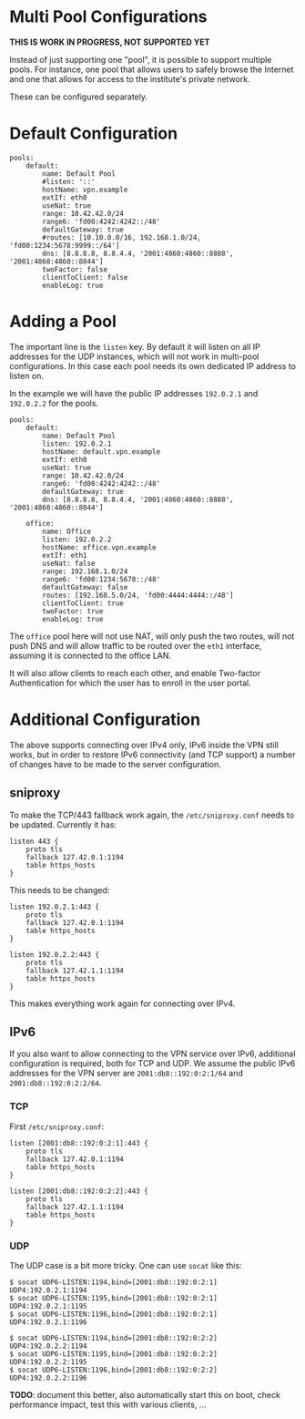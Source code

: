 # Multi Pool Configurations

**THIS IS WORK IN PROGRESS, NOT SUPPORTED YET**

Instead of just supporting one "pool", it is possible to support multiple 
pools. For instance, one pool that allows users to safely browse the Internet
and one that allows for access to the institute's private network.

These can be configured separately.

# Default Configuration

    pools:
        default:
            name: Default Pool
            #listen: '::'
            hostName: vpn.example
            extIf: eth0
            useNat: true
            range: 10.42.42.0/24
            range6: 'fd00:4242:4242::/48'
            defaultGateway: true
            #routes: [10.10.0.0/16, 192.168.1.0/24, 'fd00:1234:5678:9999::/64']
            dns: [8.8.8.8, 8.8.4.4, '2001:4860:4860::8888', '2001:4860:4860::8844']
            twoFactor: false
            clientToClient: false
            enableLog: true

# Adding a Pool

The important line is the `listen` key. By default it will listen on all IP 
addresses for the UDP instances, which will not work in multi-pool 
configurations. In this case each pool needs its own dedicated IP address to 
listen on.

In the example we will have the public IP addresses `192.0.2.1` and `192.0.2.2` for
the pools.

    pools:
        default:
            name: Default Pool
            listen: 192.0.2.1
            hostName: default.vpn.example
            extIf: eth0
            useNat: true
            range: 10.42.42.0/24
            range6: 'fd00:4242:4242::/48'
            defaultGateway: true
            dns: [8.8.8.8, 8.8.4.4, '2001:4860:4860::8888', '2001:4860:4860::8844']

        office:
            name: Office
            listen: 192.0.2.2
            hostName: office.vpn.example
            extIf: eth1
            useNat: false
            range: 192.168.1.0/24
            range6: 'fd00:1234:5678::/48'
            defaultGateway: false
            routes: [192.168.5.0/24, 'fd00:4444:4444::/48']
            clientToClient: true
            twoFactor: true
            enableLog: true

The `office` pool here will not use NAT, will only push the two routes, will 
not push DNS and will allow traffic to be routed over the `eth1` interface, 
assuming it is connected to the office LAN.

It will also allow clients to reach each other, and enable Two-factor 
Authentication for which the user has to enroll in the user portal.

# Additional Configuration

The above supports connecting over IPv4 only, IPv6 inside the VPN still works,
but in order to restore IPv6 connectivity (and TCP support) a number of 
changes have to be made to the server configuration.

## sniproxy

To make the TCP/443 fallback work again, the `/etc/sniproxy.conf` needs to be
updated. Currently it has:

    listen 443 {
        proto tls
        fallback 127.42.0.1:1194
        table https_hosts
    }

This needs to be changed:

    listen 192.0.2.1:443 {
        proto tls
        fallback 127.42.0.1:1194
        table https_hosts
    }

    listen 192.0.2.2:443 {
        proto tls
        fallback 127.42.1.1:1194
        table https_hosts
    }

This makes everything work again for connecting over IPv4.

## IPv6

If you also want to allow connecting to the VPN service over IPv6, additional
configuration is required, both for TCP and UDP. We assume the public IPv6 
addresses for the VPN server are `2001:db8::192:0:2:1/64` and 
`2001:db8::192:0:2:2/64`.

### TCP

First `/etc/sniproxy.conf`:

    listen [2001:db8::192:0:2:1]:443 {
        proto tls
        fallback 127.42.0.1:1194
        table https_hosts
    }

    listen [2001:db8::192:0:2:2]:443 {
        proto tls
        fallback 127.42.1.1:1194
        table https_hosts
    }

### UDP 

The UDP case is a bit more tricky. One can use `socat` like this:

    $ socat UDP6-LISTEN:1194,bind=[2001:db8::192:0:2:1] UDP4:192.0.2.1:1194
    $ socat UDP6-LISTEN:1195,bind=[2001:db8::192:0:2:1] UDP4:192.0.2.1:1195
    $ socat UDP6-LISTEN:1196,bind=[2001:db8::192:0:2:1] UDP4:192.0.2.1:1196

    $ socat UDP6-LISTEN:1194,bind=[2001:db8::192:0:2:2] UDP4:192.0.2.2:1194
    $ socat UDP6-LISTEN:1195,bind=[2001:db8::192:0:2:2] UDP4:192.0.2.2:1195
    $ socat UDP6-LISTEN:1196,bind=[2001:db8::192:0:2:2] UDP4:192.0.2.2:1196

**TODO**: document this better, also automatically start this on boot, check
performance impact, test this with various clients, ...
